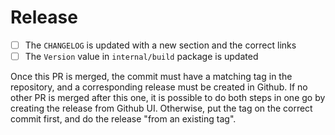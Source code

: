 # Release <Version Number>

- [ ] The `CHANGELOG` is updated with a new section and the correct links
- [ ] The `Version` value in `internal/build` package is updated

Once this PR is merged, the commit must have a matching tag in the repository, 
and a corresponding release must be created in Github. If no other PR is merged
after this one, it is possible to do both steps in one go by creating the release
from Github UI. Otherwise, put the tag on the correct commit first, and do
the release "from an existing tag".
